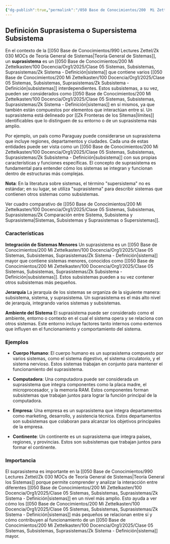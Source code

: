 ```yaml
---
{"dg-publish":true,"permalink":"/050 Base de Conocimientos/200  Mi Zettelkasten/100 Docencia/Org1/2025/Clase 05 Sistemas, Subsistemas, Suprasistemas/Zk Suprasistema - Definición/","tags":["digitalGarden","suprasistema"]}
---
```


## Definición Suprasistema o Supersistema Subsistema

En el contexto de la [[050 Base de Conocimientos/990 Lectures Zettel/Zk 030 MOCs de Teoría General de Sistemas\|Teoría General de Sistemas]], un **suprasistema** es un [[050 Base de Conocimientos/200  Mi Zettelkasten/100 Docencia/Org1/2025/Clase 05 Sistemas, Subsistemas, Suprasistemas/Zk Sistema - Definición\|sistema]] que contiene varios [[050 Base de Conocimientos/200  Mi Zettelkasten/100 Docencia/Org1/2025/Clase 05 Sistemas, Subsistemas, Suprasistemas/Zk Subsistema - Definición\|subsistemas]] interdependientes. Estos subsistemas, a su vez, pueden ser considerados como [[050 Base de Conocimientos/200  Mi Zettelkasten/100 Docencia/Org1/2025/Clase 05 Sistemas, Subsistemas, Suprasistemas/Zk Sistema - Definición\|sistemas]] en sí mismos, ya que también están compuestos por elementos que interactúan entre sí. Un suprasistema está delineado por [[Zk Fronteras de los Sitemas\|límites]] identificables que lo distinguen de su entorno o de un suprasistema más amplio.

Por ejemplo, un país como Paraguay puede considerarse un suprasistema que incluye regiones, departamentos y ciudades. Cada una de estas entidades puede ser vista como un [[050 Base de Conocimientos/200  Mi Zettelkasten/100 Docencia/Org1/2025/Clase 05 Sistemas, Subsistemas, Suprasistemas/Zk Subsistema - Definición\|subsistema]] con sus propias características y funciones específicas. El concepto de suprasistema es fundamental para entender cómo los sistemas se integran y funcionan dentro de estructuras más complejas.

**Nota**: En la literatura sobre sistemas, el término "supersistema" no es estándar; en su lugar, se utiliza "suprasistema" para describir sistemas que contienen otros sistemas como subsistemas.

Ver cuadro comparativo de [[050 Base de Conocimientos/200  Mi Zettelkasten/100 Docencia/Org1/2025/Clase 05 Sistemas, Subsistemas, Suprasistemas/Zk Comparación entre Sistema, Subsistema y Suprasistema\|Sistemas, Subsistemas y Suprasistemas o Supersistemas]].

### Características

**Integración de Sistemas Menores**
Un suprasistema es un [[050 Base de Conocimientos/200  Mi Zettelkasten/100 Docencia/Org1/2025/Clase 05 Sistemas, Subsistemas, Suprasistemas/Zk Sistema - Definición\|sistema]] mayor que contiene sistemas menores, conocidos como [[050 Base de Conocimientos/200  Mi Zettelkasten/100 Docencia/Org1/2025/Clase 05 Sistemas, Subsistemas, Suprasistemas/Zk Subsistema - Definición\|subsistemas]]. Estos subsistemas pueden a su vez contener otros subsistemas más pequeños.

**Jerarquía**
La jerarquía de los sistemas se organiza de la siguiente manera: subsistema, sistema, y suprasistema. Un suprasistema es el más alto nivel de jerarquía, integrando varios sistemas y subsistemas.

**Ambiente del Sistema**
El suprasistema puede ser considerado como el ambiente, entorno o contexto en el cual el sistema opera y se relaciona con otros sistemas. Este entorno incluye factores tanto internos como externos que influyen en el funcionamiento y comportamiento del sistema.

### Ejemplos

- **Cuerpo Humano**: El cuerpo humano es un suprasistema compuesto por varios sistemas, como el sistema digestivo, el sistema circulatorio, y el sistema nervioso. Estos sistemas trabajan en conjunto para mantener el funcionamiento del suprasistema.

- **Computadora**: Una computadora puede ser considerada un suprasistema que integra componentes como la placa madre, el microprocesador, y la memoria RAM. Estos componentes forman subsistemas que trabajan juntos para lograr la función principal de la computadora.

- **Empresa**: Una empresa es un suprasistema que integra departamentos como marketing, desarrollo, y asistencia técnica. Estos departamentos son subsistemas que colaboran para alcanzar los objetivos principales de la empresa.

- **Continente**: Un continente es un suprasistema que integra países, regiones, y provincias. Estos son subsistemas que trabajan juntos para formar el continente.

### Importancia

El suprasistema es importante en la [[050 Base de Conocimientos/990 Lectures Zettel/Zk 030 MOCs de Teoría General de Sistemas\|Teoría General los Sistemas]] porque permite comprender y analizar la interacción entre diferentes [[050 Base de Conocimientos/200  Mi Zettelkasten/100 Docencia/Org1/2025/Clase 05 Sistemas, Subsistemas, Suprasistemas/Zk Sistema - Definición\|sistemas]] en un nivel más amplio. Esto ayuda a ver cómo los [[050 Base de Conocimientos/200  Mi Zettelkasten/100 Docencia/Org1/2025/Clase 05 Sistemas, Subsistemas, Suprasistemas/Zk Sistema - Definición\|sistemas]] más pequeños se relacionan entre sí y cómo contribuyen al funcionamiento de un [[050 Base de Conocimientos/200  Mi Zettelkasten/100 Docencia/Org1/2025/Clase 05 Sistemas, Subsistemas, Suprasistemas/Zk Sistema - Definición\|sistema]] mayor.